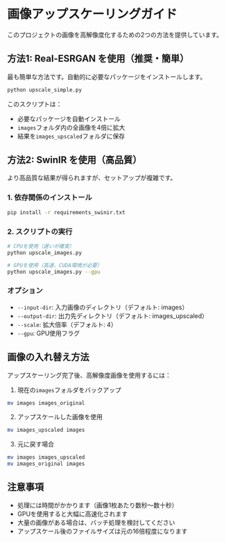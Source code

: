 # 画像アップスケーリングガイド

このプロジェクトの画像を高解像度化するための2つの方法を提供しています。

## 方法1: Real-ESRGAN を使用（推奨・簡単）

最も簡単な方法です。自動的に必要なパッケージをインストールします。

```bash
python upscale_simple.py
```

このスクリプトは：
- 必要なパッケージを自動インストール
- `images`フォルダ内の全画像を4倍に拡大
- 結果を`images_upscaled`フォルダに保存

## 方法2: SwinIR を使用（高品質）

より高品質な結果が得られますが、セットアップが複雑です。

### 1. 依存関係のインストール
```bash
pip install -r requirements_swinir.txt
```

### 2. スクリプトの実行
```bash
# CPUを使用（遅いが確実）
python upscale_images.py

# GPUを使用（高速、CUDA環境が必要）
python upscale_images.py --gpu
```

### オプション
- `--input-dir`: 入力画像のディレクトリ（デフォルト: images）
- `--output-dir`: 出力先ディレクトリ（デフォルト: images_upscaled）
- `--scale`: 拡大倍率（デフォルト: 4）
- `--gpu`: GPU使用フラグ

## 画像の入れ替え方法

アップスケーリング完了後、高解像度画像を使用するには：

1. 現在の`images`フォルダをバックアップ
```bash
mv images images_original
```

2. アップスケールした画像を使用
```bash
mv images_upscaled images
```

3. 元に戻す場合
```bash
mv images images_upscaled
mv images_original images
```

## 注意事項

- 処理には時間がかかります（画像1枚あたり数秒〜数十秒）
- GPUを使用すると大幅に高速化されます
- 大量の画像がある場合は、バッチ処理を検討してください
- アップスケール後のファイルサイズは元の16倍程度になります